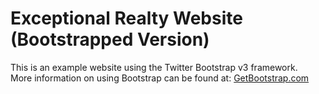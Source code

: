 # Exceptional Realty Website (Bootstrapped Version)

This is an example website using the Twitter Bootstrap v3 framework.  
More information on using Bootstrap can be found at:
[GetBootstrap.com](http://getbootstrap.com)
